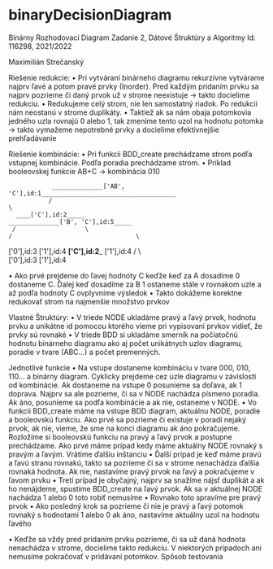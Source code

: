 # binaryDecisionDiagram
Binárny Rozhodovací Diagram
Zadanie 2, Dátové Štruktúry a Algoritmy
Id: 116298, 2021/2022

Maximilián Strečanský



Riešenie redukcie:
•	Pri vytváraní binárneho diagramu rekurzívne vytvárame najprv ľavé a potom pravé prvky (Inorder). Pred každým pridaním prvku sa najprv pozrieme či daný prvok už v strome neexistuje -> takto docielime redukciu. 
•	Redukujeme celý strom, nie len samostatný riadok. Po redukcií nám neostanú v strome duplikáty.
•	Taktiež ak sa nám obaja potomkovia jedného uzla rovnajú 0 alebo 1, tak zmeníme tento uzol na hodnotu potomka -> takto vymažeme nepotrebné prvky a docielime efektívnejšie prehľadávanie


Riešenie kombinácie:
•	Pri funkcii BDD_create prechádzame strom podľa vstupnej kombinácie. Podľa poradia prechádzame strom.
•	Príklad booleovskej funkcie AB+C -> kombinácia 010



                ______________['AB', 'C'],id:1_____________________________________                  
               /                                                                  	\                 
      ____['C'],id:2_____                                    				 ______________['B', 'C'],id:5_____     
     /                   \                                   				/                                  \    
['0'],id:3          ['1'],id:4                     				    ____['C'],id:2_____                     ['1'],id:4
                                                				    /    	                    \                             
                                              					['0'],id:3          ['1'],id:4               

  
•	Ako prvé prejdeme do ľavej hodnoty C keďže keď za A dosadíme 0 dostaneme C. Ďalej keď dosadíme za B 1 ostaneme stále v rovnakom uzle a až podľa hodnoty C ovplyvníme výsledok
•	Takto dokážeme korektne redukovať strom na najmenšie množstvo prvkov








Vlastné Štruktúry:
•	V triede NODE ukladáme pravý a ľavý prvok, hodnotu prvku a unikátne id pomocou ktorého vieme pri vypisovaní prvkov vidieť, že prvky sú rovnaké
•	V triede BDD si ukladáme smerník na počiatočnú hodnotu binárneho diagramu ako aj počet unikátnych uzlov diagramu, poradie v tvare (ABC...) a počet premenných.




Jednotlivé funkcie
•	Na vstupe dostaneme kombináciu v tvare 000, 010, 110... a binárny diagram. Cyklicky prejdeme cez uzle diagramu v závislosti od kombinácie. Ak dostaneme na vstupe 0 posunieme sa doľava, ak 1 doprava. Najprv sa ale pozrieme, či sa v NODE nachádza písmeno poradia. Ak áno, posunieme sa podľa kombinácie a ak nie, ostaneme v NODE.
•	Vo funkcii BDD_create máme na vstupe BDD diagram, aktuálnu NODE, poradie a booleovskú funkciu. Ako prvé sa pozrieme či existuje v poradí nejaký prvok, ak nie, vieme, že sme na konci diagramu ak áno pokračujeme. Rozložíme si booleovskú funkciu na pravý a ľavý prvok a postupne prechádzame. Ako prvé máme prípad kedy máme aktuálny NODE rovnaký s pravým a ľavým. Vrátime ďalšiu inštanciu
•	Ďalší prípad je keď máme pravú a ľavú stranu rovnakú, takto sa pozrieme či sa v strome nenachádza ďalšia rovnaká hodnota. Ak nie, nastavíme pravý prvok na ľavý a pokračujeme v ľavom prvku
•	Tretí prípad je obyčajný, najprv sa snažíme nájsť duplikát a ak ho nenájdeme, spustíme BDD_create na ľavý prvok. Ak sa v aktuálnej NODE nachádza 1 alebo 0 toto robiť nemusíme
•	Rovnako toto spravíme pre pravý prvok
•	Ako posledný krok sa pozrieme či nie je pravý a ľavý potomok rovnaký s hodnotami 1 alebo 0 ak áno, nastavíme aktuálny uzol na hodnotu ľavého
 
•	Keďže sa vždy pred pridaním prvku pozrieme, či sa už daná hodnota nenachádza v strome, docielime takto redukciu. V niektorých prípadoch ani nemusíme pokračovať v pridávaní potomkov. 
Spôsob testovania

